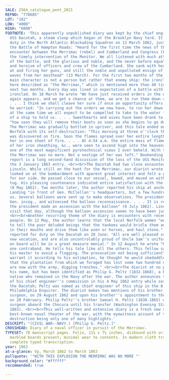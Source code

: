 ```yaml
---
SALE: 2564_catalogue_pent_2021
REFNO: "778685"
LOT: "182"
LOW: "4000"
HIGH: "6000"
FOOTNOTE: 'This apparently unpublished diary was kept by the chief engineer of the
  USS Dacotah, a steam sloop which began at the Brooklyn Navy Yard. It arrived for
  duty in the North Atlantic Blockading Squadron on 13 March 1862, just 5 days after
  the Battle of Hampton Roads: "Heard for the first time the news of the terrible
  encounter between the Merrimac (rebel) and Cumberland and Congress (Federal), also
  the timely intervention of the Monitor. We all listened with much attention to account
  of the battle, and the glorious and noble, and the never before equalled bravery
  and heroism of officers and crew of the Cumberland. She sank with her crew still
  at and firing her guns, and still the noble and unpolluted ensign of our country
  waves from her masthead" (13 March). For the first two months of the diary, the
  main character is not a person but rather that enemy ship: the ironclad CSS Virginia,
  here described as "the Merrimac," which is mentioned more than 40 times over the
  next two months. Every day was lived in expectation of a battle with the dreaded
  ironclad. On 18 March he wrote "We have just received orders in the event the enemy
  again appears, and we get a chance at them, we are to run them down at full speed.
  . . . I think we shall cleave her sure if once an opportunity offers." On 29 March
  he worried: "In carrying out the orders we now have, to run her down at full speed,
  at the same time we all expect to be compelled to take to the water for the want
  of a ship to hold us. . . . Sweethearts and wives have been drank to." The men debated
  "how soon they will remove their boots as soon as she begins to go down rapidly."
  The Merrimac was gradually bottled in upriver, and this tale ended on 11 May at
  Norfolk with its self-destruction: "This morning at three o''clock the Merrimac
  was discovered on fire. Soon the flames spread over her entire length, enshrouding
  her in one sheet of fire. . . . At 4:54 a.m. the entire mass of flame, a great portion
  of her iron sheathing, &c., were seen to ascend high into the heavens, presenting
  one of the most magnificent pyrotechnical views I ever beheld. With this explosion
  the Merrimac was no more. Not a vestige of her was left." Bookending this first-hand
  report is a long second-hand discussion of the loss of the USS Monitor at sea in
  the 3 January 1863 entry. <br><br>The Dacotah had two close encounters with President
  Lincoln. While still on the hunt for the Merrimac, our diarist wrote: "The president
  looked on at the bombardment with aparent great interest and felt a great anxiety
  for our side. He passed close to our vessel, bowed, and moved on with his little
  tug. His pleasing countenance indicated entire satisfaction with the day''s bombarding"
  (8 May 1862). Two months later, the author reported his ship at anchor at Harrison''s
  Landing "in front of Gen. McClellan''s headquarters, but a few hundred yards from
  us. Several balloons were sent up to make observations. The president visited the
  Gen. incog., and witnessed the balloon reconnaissance. . . . It is reported that
  the president made an ascension with the balloon" (8 July 1862). Lincoln did indeed
  visit that day, although the balloon ascension seems to have been just a wild rumor.
  <br><br>Another recurring theme of the diary is encounters with recently enslaved
  people. On 12 May, the author learns that the local Norfolk women "went so far as
  to tell the poor deluded beings that the Yankees would bridle them and put the bit
  in their mouths and drive them like oxen or horses, and haul stone." Several "contrabands"
  reported for duty on the Dacotah on 28 June: "All are well pleased so far with their
  new vocation, and are also uncontrolably proud of Uncle Sam''s uniform. Their duties
  on board will be in a great measure menial." In 12 August he wrote "Rec''d on board
  one contraband. He tells his tale like all the others. This fellow says he left
  his master to avoid a flogging. The provocation not being sufficiently great to
  warrant it according to his estimation, he thought he would skedaddle. I learned
  that the plantation from which we foraged has lost some two hundred negroes. They
  are now with the army, digging trenches." <br><br>The diarist at no point signs
  his name, but has been identified as Philip G. Peltz (1832-1868), a Philadelphia
  native who remained in the Navy after the war. The author announces the proud receipt
  of his chief engineer''s commission in his 4 May 1862 entry while serving aboard
  the Dacotah; Peltz was named as chief engineer of this ship in the 8 February 1862
  Philadelphia Enquirer. The diarist makes two mentions of his brother, a naval assistant
  surgeon, on 29 August 1862 and upon his brother''s appointment to the gunboat Chocura
  on 20 February. Philip Peltz''s brother Samuel H. Peltz (1838-1865) was the assistant
  surgeon aboard the Chocura until his transfer (Washington Evening Star, 29 September
  1863). <br><br>This well-written and extensive diary is a fresh new source on the
  best-known naval theater of the war, with the eyewitness account of the Merrimac''s
  destruction being only one of many highlights.'
DESCRIPT: "(CIVIL WAR--NAVY.) [Philip G. Peltz.]"
CROSSHEAD: Diary of a naval officer in pursuit of the Merrimac.
TYPESET: 78 manuscript pages. Folio, 11¾ x 7½ inches, disbound with original ½-calf
  marbled boards present; minimal wear to contents. In modern cloth tray case, with
  complete typed transcription.
year: 1863
at-a-glance: Vp, March 1862 to March 1863
pullquote: '"WITH THIS EXPLOSION THE MERRIMAC WAS NO MORE "'
background_color: "#ffffff"
recommended: true

---
```

